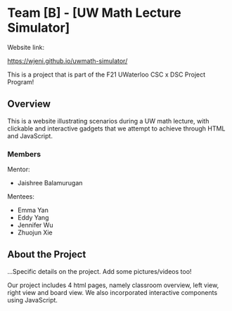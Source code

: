 # Team [B] - [UW Math Lecture Simulator]

Website link:

https://wjeni.github.io/uwmath-simulator/

This is a project that is part of the F21 UWaterloo CSC x DSC Project Program! 

## Overview

This is a website illustrating scenarios during a UW math lecture,
with clickable and interactive gadgets that we attempt to achieve through HTML and JavaScript. 

### Members
Mentor:
- Jaishree Balamurugan

Mentees:
- Emma Yan
- Eddy Yang
- Jennifer Wu
- Zhuojun Xie

## About the Project

...Specific details on the project. Add some pictures/videos too!

Our project includes 4 html pages, namely classroom overview, left view, right view and board view. 
We also incorporated interactive components using JavaScript. 
